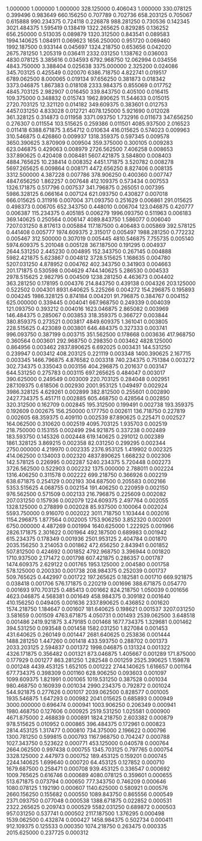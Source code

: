 1.000000	1.000000	1.000000
328.125000	0.406043	1.000000
330.078125	0.399496	0.983649
660.156250	0.707789	0.702736
658.203125	0.705067	0.615888
990.234375	0.724118	0.226878
988.281250	0.730536	0.142345
3021.484375	1.595419	0.138419
1322.265625	0.829285	0.136252
656.250000	0.513035	0.089879
1320.312500	0.843541	0.089583
1994.140625	1.084911	0.069623
1656.250000	0.951720	0.069460
1992.187500	0.933144	0.045697
1324.218750	0.653656	0.042020
2675.781250	1.205319	0.036411
2332.031250	1.138762	0.036003
4830.078125	3.385616	0.034593
6792.968750	12.062994	0.034556
4843.750000	3.388404	0.025638
3375.000000	2.325200	0.024086
345.703125	0.425549	0.020070
6386.718750	4.822741	0.019517
6789.062500	8.000065	0.019134
97.656250	0.381873	0.018342
3373.046875	1.867383	0.018108
2333.984375	0.855069	0.017752
4845.703125	2.982907	0.016450
339.843750	0.405100	0.016415
109.375000	0.348832	0.015743
1962.890625	11.544633	0.015015
2720.703125	12.321120	0.014182
349.609375	0.383601	0.012753
4457.031250	4.833028	0.012721
4078.125000	5.921690	0.012028
361.328125	0.314873	0.011958
3371.093750	1.732916	0.011673
347.656250	0.276307	0.011554
103.515625	0.259386	0.011501
4085.937500	2.016523	0.011418
6388.671875	3.654712	0.010634
416.015625	0.574023	0.009963
310.546875	0.426860	0.009937
1318.359375	0.597345	0.009578
3650.390625	3.870909	0.009504
359.375000	0.300105	0.009283
623.046875	0.429063	0.008979
2726.562500	7.406258	0.008653
337.890625	0.420408	0.008481
5607.421875	3.584800	0.008403
4884.765625	10.238414	0.008352
4451.171875	3.520782	0.008278
5697.265625	6.009864	0.008171
4472.656250	8.827406	0.008135
3312.500000	4.387228	0.007786
378.906250	0.400360	0.007747
4847.656250	1.862257	0.007648
412.109375	0.573434	0.007553
1326.171875	0.517796	0.007537
341.796875	0.265051	0.007395
5986.328125	6.066164	0.007124
621.093750	0.430827	0.007018
666.015625	0.311916	0.007004
371.093750	0.251629	0.006861
291.015625	0.498373	0.006705
652.343750	0.448010	0.006704
123.046875	0.420777	0.006387
115.234375	0.405185	0.006279
1996.093750	0.511963	0.006183
369.140625	0.250564	0.006147
4089.843750	1.586077	0.006040
7207.031250	8.817613	0.005884
117.187500	0.406483	0.005869
392.578125	0.441408	0.005777
1974.609375	2.315017	0.005497
1988.281250	0.772232	0.005467
312.500000	0.307019	0.005445
4810.546875	7.755735	0.005140
5974.609375	5.201048	0.005128
367.187500	0.191295	0.004937
2644.531250	2.445230	0.004895
152.343750	0.267145	0.004888
5982.421875	5.623867	0.004812
3728.515625	1.168635	0.004780
5207.031250	4.878952	0.004762
402.343750	0.341903	0.004663
201.171875	0.530598	0.004629
4744.140625	5.286530	0.004533
2978.515625	2.982795	0.004509
1238.281250	4.463673	0.004402
363.281250	0.178195	0.004376
214.843750	0.439138	0.004326
203.125000	0.522502	0.004301
8931.640625	5.225266	0.004272
154.296875	0.195893	0.004245
1986.328125	0.874184	0.004201
91.796875	0.384767	0.004152
625.000000	0.339445	0.004041
667.968750	0.249339	0.004039
121.093750	0.393212	0.004016
1623.046875	2.865082	0.003969
146.484375	0.285067	0.003853
318.359375	0.366727	0.003844
380.859375	0.273521	0.003817
4849.609375	1.361041	0.003805
228.515625	0.423089	0.003801
646.484375	0.327333	0.003741
996.093750	0.387199	0.003715
351.562500	0.178668	0.003636
417.968750	0.360564	0.003601
292.968750	0.298350	0.003462
4828.125000	0.864956	0.003462
2837.890625	6.692025	0.003431
144.531250	0.239947	0.003412
408.203125	0.221119	0.003348
1400.390625	2.167715	0.003345
1466.796875	4.876582	0.003318
740.234375	0.751384	0.003272
302.734375	0.335043	0.003156
404.296875	0.201637	0.003147
644.531250	0.275783	0.003115
697.265625	0.484047	0.003017
390.625000	0.249549	0.003009
220.703125	0.284048	0.002951
287.109375	0.618506	0.002930
2001.953125	1.049497	0.002924
3986.328125	4.629261	0.002899
382.812500	0.255601	0.002890
2427.734375	5.451711	0.002885
605.468750	0.428564	0.002850
320.312500	0.162709	0.002845
195.312500	0.199491	0.002738
193.359375	0.192609	0.002675
156.250000	0.177750	0.002611
136.718750	0.227819	0.002605
68.359375	0.409110	0.002539
87.890625	0.225471	0.002527
164.062500	0.310620	0.002519
4095.703125	1.935703	0.002519
218.750000	0.153155	0.002499
294.921875	0.337238	0.002489
183.593750	0.145326	0.002448
619.140625	0.291012	0.002389
1861.328125	3.869215	0.002358
82.031250	0.299295	0.002344
2750.000000	4.219970	0.002335
2376.953125	1.419902	0.002325
414.062500	0.134003	0.002320
4837.890625	1.668232	0.002306
142.578125	0.226995	0.002287
5240.234375	5.720448	0.002273
3726.562500	0.522903	0.002232
1375.000000	2.788011	0.002224
1316.406250	0.311578	0.002222
699.218750	0.366926	0.002219
638.671875	0.254129	0.002193
304.687500	0.205583	0.002166
5353.515625	4.068755	0.002154
191.406250	0.220959	0.002150
976.562500	0.571509	0.002133
216.796875	0.225609	0.002082
207.031250	0.157936	0.002079
1224.609375	2.497764	0.002055
1328.125000	0.278899	0.002028
85.937500	0.100064	0.002024
5593.750000	0.916070	0.002022
3011.718750	1.103444	0.002016
1154.296875	1.877564	0.002005
1753.906250	3.852320	0.002001
6750.000000	4.487269	0.001994
1640.625000	1.222925	0.001966
2826.171875	2.301622	0.001964
492.187500	0.689983	0.001942
615.234375	0.178349	0.001936
2501.953125	2.404784	0.001870
2035.156250	3.214053	0.001862
472.656250	2.843941	0.001852
507.812500	0.424692	0.001852
4792.968750	3.396944	0.001820
1710.937500	2.171472	0.001798
607.421875	0.286357	0.001787
1474.609375	2.629122	0.001765
1953.125000	2.004580	0.001758
578.125000	0.200330	0.001738
208.984375	0.252039	0.001737
509.765625	0.442997	0.001722
197.265625	0.182581	0.001710
669.921875	0.038418	0.001706
576.171875	0.220219	0.001696
388.671875	0.054770	0.001693
970.703125	0.485413	0.001662
824.218750	1.050039	0.001656
4623.046875	4.568381	0.001649
458.984375	0.309182	0.001640
410.156250	0.049405	0.001636
2337.890625	0.436852	0.001620
1574.218750	1.184647	0.001607
181.640625	0.198621	0.001537
3207.031250	3.581659	0.001509
4763.671875	4.050731	0.001493
2539.062500	3.648518	0.001486
2419.921875	3.479185	0.001468
1677.734375	1.329681	0.001462
394.531250	0.093548	0.001458
1582.031250	1.827084	0.001453
431.640625	0.260149	0.001447
2681.640625	0.253836	0.001444
1488.281250	1.447260	0.001418
433.593750	0.288702	0.001373
2033.203125	2.594837	0.001372
1998.046875	0.131324	0.001322
4326.171875	0.356482	0.001321
873.046875	1.405667	0.001289
171.875000	0.177929	0.001277
863.281250	1.282548	0.001259
2525.390625	1.159878	0.001248
4439.453125	1.652105	0.001222
2744.140625	1.616657	0.001164
677.734375	0.398309	0.001160
628.906250	0.093603	0.001097
1099.609375	1.821991	0.001065
1019.531250	0.387528	0.001034
980.468750	0.160939	0.001034
2990.234375	0.792872	0.001024
544.921875	0.277626	0.001017
2039.062500	0.828577	0.001005
1935.546875	1.647293	0.000982
2041.015625	0.685893	0.000949
3000.000000	0.696474	0.000941
1003.906250	0.206349	0.000941
1980.468750	0.127606	0.000925
2519.531250	1.025581	0.000900
4671.875000	2.468839	0.000891
1824.218750	2.603382	0.000879
978.515625	0.010952	0.000865
396.484375	0.172961	0.000823
2814.453125	1.317477	0.000810
734.375000	2.196622	0.000796
1300.781250	0.599815	0.000793
1167.968750	0.704247	0.000788
1027.343750	0.523622	0.000771
453.125000	0.040578	0.000764
2664.062500	0.997438	0.000755
1345.703125	0.797765	0.000754
3328.125000	2.447973	0.000752
189.453125	0.159201	0.000745
2244.140625	1.699640	0.000720
64.453125	0.127852	0.000710
1679.687500	0.258471	0.000708
939.453125	0.336547	0.000692
1009.765625	0.616746	0.000689
4080.078125	0.359601	0.000655
513.671875	0.073794	0.000650
777.343750	0.746209	0.000646
1080.078125	1.192190	0.000607
1140.625000	0.580921	0.000576
2660.156250	0.155682	0.000550
1089.843750	0.865556	0.000549
2371.093750	0.077048	0.000538
1388.671875	0.022852	0.000531
2322.265625	0.209743	0.000529
5582.031250	0.689872	0.000503
957.031250	0.537741	0.000502
2117.187500	1.376295	0.000498
1539.062500	0.432874	0.000427
1458.984375	0.502734	0.000411
912.109375	0.125533	0.000350
1074.218750	0.263475	0.000335
2015.625000	0.237725	0.000312
